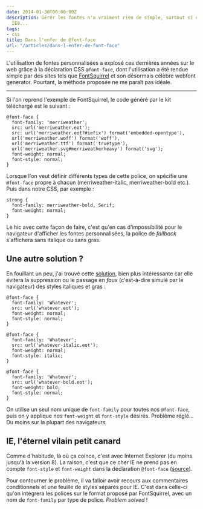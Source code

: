 ```yaml
---
date: 2014-01-30T00:00:00Z
description: Gérer les fontes n'a vraiment rien de simple, surtout si on supporte
  IE8...
tags:
- css
title: Dans l'enfer de @font-face
url: "/articles/dans-l-enfer-de-font-face"
---
```


L'utilisation de fontes personnalisées a explosé ces dernières années sur le web grâce à la déclaration CSS `@font-face`, dont l'utilisation a été rendue simple par des sites tels que [FontSquirrel](http://www.fontsquirrel.com/) et son désormais célèbre webfont generator. Pourtant, la méthode proposée ne me paraît pas idéale.

---

Si l'on reprend l'exemple de FontSquirrel, le code généré par le kit téléchargé est le suivant&nbsp;:

<pre><code class="css">@font-face {
  font-family: 'merriweather';
  src: url('merriweather.eot');
  src: url('merriweather.eot?#iefix') format('embedded-opentype'),
  url('merriweather.woff') format('woff'),
  url('merriweather.ttf') format('truetype'),
  url('merriweather.svg#merriweatherheavy') format('svg');
  font-weight: normal;
  font-style: normal;
}</code></pre>

Lorsque l'on veut définir différents types de cette police, on spécifie une `@font-face` propre à chacun (merriweather-italic, merriweather-bold etc.). Puis dans notre CSS, par exemple&nbsp;:

<pre><code class="css">strong {
  font-family: merriweather-bold, Serif;
  font-weight: normal;
}</code></pre>

Le hic avec cette façon de faire, c'est qu'en cas d'impossibilité pour le navigateur d'afficher les fontes personnalisées, la police de *fallback* s'affichera sans italique ou sans gras.

## Une autre solution&nbsp;?

En fouillant un peu, j'ai trouvé cette [solution](http://www.metaltoad.com/blog/how-use-font-face-avoid-faux-italic-and-bold-browser-styles), bien plus intéressante car elle évitera la suppression ou le passage en *faux* (c'est-à-dire simulé par le navigateur) des styles italiques et gras&nbsp;:

<pre><code class="css">@font-face {
  font-family: 'Whatever';
  src: url('whatever.eot');
  font-weight: normal;
  font-style: normal;
}

@font-face {
  font-family: 'Whatever';
  src: url('whatever-italic.eot');
  font-weight: normal;
  font-style: italic;
}

@font-face {
  font-family: 'Whatever';
  src: url('whatever-bold.eot');
  font-weight: bold;
  font-style: normal;
}</code></pre>

On utilise un seul nom unique de `font-family` pour toutes nos `@font-face`, puis on y applique nos `font-weight` et `font-style` désirés. Problème réglé... Du moins sur la plupart des navigateurs.

## IE, l'éternel vilain petit canard

Comme d'habitude, là où ça coince, c'est avec Internet Explorer (du moins jusqu'à la version 8). La raison, c'est que ce cher IE ne prend pas en compte `font-style` et `font-weight` dans la déclaration `@font-face` ([source](http://itsravenous.com/blog/banishing-faux-italic-and-faux-bold--on-css3-fonts-in-IE-8-and-below)).

Pour contourner le problème, il va falloir avoir recours aux commentaires conditionnels et une feuille de styles séparés pour IE. C'est dans celle-ci qu'on intégrera les polices sur le format proposé par FontSquirrel, avec un nom de `font-family` par type de police. *Problem solved* !
